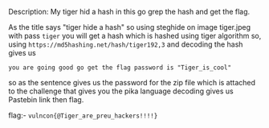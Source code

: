 Description:  My tiger hid a hash in this go grep the hash and get the flag.



As the title says "tiger hide a hash" so using steghide on image tiger.jpeg
with pass `tiger` you will get a hash which is hashed using tiger algorithm so, 
using `https://md5hashing.net/hash/tiger192,3` and decoding the hash gives us
```
you are going good go get the flag password is "Tiger_is_cool"
```

so as the sentence gives us the password for the zip file which is attached 
to the challenge that gives you the pika language decoding gives us Pastebin link then flag.


flag:- `vulncon{@Tiger_are_preu_hackers!!!!}`


